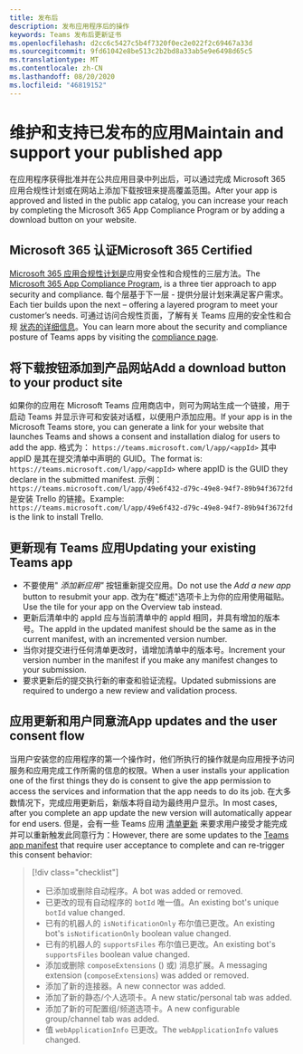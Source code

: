 ```yaml
---
title: 发布后
description: 发布应用程序后的操作
keywords: Teams 发布后更新证书
ms.openlocfilehash: d2cc6c5427c5b4f7320f0ec2e022f2c69467a33d
ms.sourcegitcommit: 9fd61042e8be513c2b2bd8a33ab5e9e6498d65c5
ms.translationtype: MT
ms.contentlocale: zh-CN
ms.lasthandoff: 08/20/2020
ms.locfileid: "46819152"
---
```

# <a name="maintain-and-support-your-published-app"></a><span data-ttu-id="71cc0-104">维护和支持已发布的应用</span><span class="sxs-lookup"><span data-stu-id="71cc0-104">Maintain and support your published app</span></span> 

<span data-ttu-id="71cc0-105">在应用程序获得批准并在公共应用目录中列出后，可以通过完成 Microsoft 365 应用合规性计划或在网站上添加下载按钮来提高覆盖范围。</span><span class="sxs-lookup"><span data-stu-id="71cc0-105">After your app is approved and listed in the public app catalog, you can increase your reach by completing the Microsoft 365 App Compliance Program or by adding a download button on your website.</span></span>

## <a name="microsoft-365-certified"></a><span data-ttu-id="71cc0-106">Microsoft 365 认证</span><span class="sxs-lookup"><span data-stu-id="71cc0-106">Microsoft 365 Certified</span></span>

<span data-ttu-id="71cc0-107">[Microsoft 365 应用合规性计划是](./application-certification.md)应用安全性和合规性的三层方法。</span><span class="sxs-lookup"><span data-stu-id="71cc0-107">The [Microsoft 365 App Compliance Program](./application-certification.md), is a three tier approach to app security and compliance.</span></span> <span data-ttu-id="71cc0-108">每个层基于下一层 - 提供分层计划来满足客户需求。</span><span class="sxs-lookup"><span data-stu-id="71cc0-108">Each tier builds upon the next – offering a layered program to meet your customer’s needs.</span></span> <span data-ttu-id="71cc0-109">可通过访问合规性页面，了解有关 Teams 应用的安全性和合规 [状态的详细信息](https://docs.microsoft.com/microsoft-365-app-certification/teams/teams-apps)。</span><span class="sxs-lookup"><span data-stu-id="71cc0-109">You can learn more about the security and compliance posture of Teams apps by visiting the [compliance page](https://docs.microsoft.com/microsoft-365-app-certification/teams/teams-apps).</span></span>

## <a name="add-a-download-button-to-your-product-site"></a><span data-ttu-id="71cc0-110">将下载按钮添加到产品网站</span><span class="sxs-lookup"><span data-stu-id="71cc0-110">Add a download button to your product site</span></span>

<span data-ttu-id="71cc0-111">如果你的应用在 Microsoft Teams 应用商店中，则可为网站生成一个链接，用于启动 Teams 并显示许可和安装对话框，以便用户添加应用。</span><span class="sxs-lookup"><span data-stu-id="71cc0-111">If your app is in the Microsoft Teams store, you can generate a link for your website that launches Teams and shows a consent and installation dialog for users to add the app.</span></span>
<span data-ttu-id="71cc0-112">格式为：  `https://teams.microsoft.com/l/app/<appId>` 其中 appID 是其在提交清单中声明的 GUID。</span><span class="sxs-lookup"><span data-stu-id="71cc0-112">The format is:  `https://teams.microsoft.com/l/app/<appId>` where appID is the GUID they declare in the submitted manifest.</span></span>
<span data-ttu-id="71cc0-113">示例： `https://teams.microsoft.com/l/app/49e6f432-d79c-49e8-94f7-89b94f3672fd` 是安装 Trello 的链接。</span><span class="sxs-lookup"><span data-stu-id="71cc0-113">Example: `https://teams.microsoft.com/l/app/49e6f432-d79c-49e8-94f7-89b94f3672fd` is the link to install Trello.</span></span>

## <a name="updating-your-existing-teams-app"></a><span data-ttu-id="71cc0-114">更新现有 Teams 应用</span><span class="sxs-lookup"><span data-stu-id="71cc0-114">Updating your existing Teams app</span></span>

* <span data-ttu-id="71cc0-115">不要使用" *添加新应用"* 按钮重新提交应用。</span><span class="sxs-lookup"><span data-stu-id="71cc0-115">Do not use the *Add a new app* button to resubmit your app.</span></span> <span data-ttu-id="71cc0-116">改为在"概述"选项卡上为你的应用使用磁贴。</span><span class="sxs-lookup"><span data-stu-id="71cc0-116">Use the tile for your app on the Overview tab instead.</span></span>
* <span data-ttu-id="71cc0-117">更新后清单中的 appId 应与当前清单中的 appId 相同，并具有增加的版本号。</span><span class="sxs-lookup"><span data-stu-id="71cc0-117">The appId in the updated manifest should be the same as in the current manifest, with an incremented version number.</span></span>
* <span data-ttu-id="71cc0-118">当你对提交进行任何清单更改时，请增加清单中的版本号。</span><span class="sxs-lookup"><span data-stu-id="71cc0-118">Increment your version number in the manifest if you make any manifest changes to your submission.</span></span>
* <span data-ttu-id="71cc0-119">要求更新后的提交执行新的审查和验证流程。</span><span class="sxs-lookup"><span data-stu-id="71cc0-119">Updated submissions are required to undergo a new review and validation process.</span></span>

## <a name="app-updates-and-the-user-consent-flow"></a><span data-ttu-id="71cc0-120">应用更新和用户同意流</span><span class="sxs-lookup"><span data-stu-id="71cc0-120">App updates and the user consent flow</span></span>

<span data-ttu-id="71cc0-121">当用户安装您的应用程序的第一个操作时，他们所执行的操作就是向应用授予访问服务和应用完成工作所需的信息的权限。</span><span class="sxs-lookup"><span data-stu-id="71cc0-121">When a user installs your application one of the first things they do is consent to give the app permission to access the services and information that the app needs to do its job.</span></span> <span data-ttu-id="71cc0-122">在大多数情况下，完成应用更新后，新版本将自动为最终用户显示。</span><span class="sxs-lookup"><span data-stu-id="71cc0-122">In most cases, after you complete an app update the new version will automatically appear for end users.</span></span> <span data-ttu-id="71cc0-123">但是，会有一些 Teams 应用 [清单更新](../../../../resources/schema/manifest-schema.md) 来要求用户接受才能完成并可以重新触发此同意行为：</span><span class="sxs-lookup"><span data-stu-id="71cc0-123">However, there are some updates to the [Teams app manifest](../../../../resources/schema/manifest-schema.md) that require user acceptance to complete and can re-trigger this consent behavior:</span></span>

 >[!div class="checklist"]
>
> * <span data-ttu-id="71cc0-124">已添加或删除自动程序。</span><span class="sxs-lookup"><span data-stu-id="71cc0-124">A bot was added or removed.</span></span>
> * <span data-ttu-id="71cc0-125">已更改的现有自动程序的 `botId` 唯一值。</span><span class="sxs-lookup"><span data-stu-id="71cc0-125">An existing bot's unique `botId` value changed.</span></span>
> * <span data-ttu-id="71cc0-126">已有的机器人的 `isNotificationOnly` 布尔值已更改。</span><span class="sxs-lookup"><span data-stu-id="71cc0-126">An existing bot's `isNotificationOnly` boolean value changed.</span></span>
> * <span data-ttu-id="71cc0-127">已有的机器人的 `supportsFiles` 布尔值已更改。</span><span class="sxs-lookup"><span data-stu-id="71cc0-127">An existing bot's `supportsFiles` boolean value changed.</span></span>
> * <span data-ttu-id="71cc0-128">添加或删除 `composeExtensions` () 或) 消息扩展。</span><span class="sxs-lookup"><span data-stu-id="71cc0-128">A messaging extension (`composeExtensions`) was added or removed.</span></span>
> * <span data-ttu-id="71cc0-129">添加了新的连接器。</span><span class="sxs-lookup"><span data-stu-id="71cc0-129">A new connector was added.</span></span>
> * <span data-ttu-id="71cc0-130">添加了新的静态/个人选项卡。</span><span class="sxs-lookup"><span data-stu-id="71cc0-130">A new static/personal tab was added.</span></span>
> * <span data-ttu-id="71cc0-131">添加了新的可配置组/频道选项卡。</span><span class="sxs-lookup"><span data-stu-id="71cc0-131">A new configurable group/channel tab was added.</span></span>
> * <span data-ttu-id="71cc0-132">值 `webApplicationInfo` 已更改。</span><span class="sxs-lookup"><span data-stu-id="71cc0-132">The `webApplicationInfo` values changed.</span></span>
>
